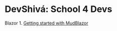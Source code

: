 # DevShivá: School 4 Devs

Blazor
    1. [Getting started with MudBlazor](https://devshivaschool4devs.blogspot.com/2024/11/getting-started-with-mudblazor.html)

